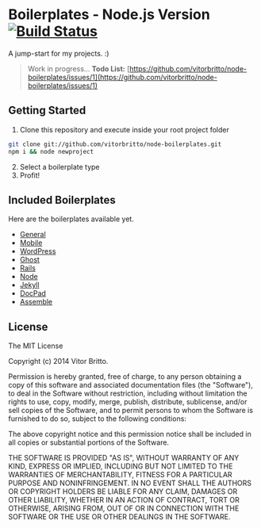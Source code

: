# Boilerplates - Node.js Version [![Build Status](https://travis-ci.org/vitorbritto/node-boilerplates.png)](https://travis-ci.org/vitorbritto/node-boilerplates)

A jump-start for my projects. :)

> Work in progress...
> **Todo List:** [https://github.com/vitorbritto/node-boilerplates/issues/1](https://github.com/vitorbritto/node-boilerplates/issues/1)


## Getting Started

1. Clone this repository and execute inside your root project folder

```bash
git clone git://github.com/vitorbritto/node-boilerplates.git
npm i && node newproject
```

2. Select a boilerplate type
3. Profit!


## Included Boilerplates

Here are the boilerplates available yet.

- [General](general/)
- [Mobile](mobile/)
- [WordPress](wordpress/)
- [Ghost](ghost/)
- [Rails](rails/)
- [Node](node/)
- [Jekyll](jekyll/)
- [DocPad](docpad/)
- [Assemble](assemble/)


## License

The MIT License

Copyright (c) 2014 Vitor Britto.

Permission is hereby granted, free of charge, to any person obtaining a copy
of this software and associated documentation files (the "Software"), to deal
in the Software without restriction, including without limitation the rights
to use, copy, modify, merge, publish, distribute, sublicense, and/or sell
copies of the Software, and to permit persons to whom the Software is
furnished to do so, subject to the following conditions:

The above copyright notice and this permission notice shall be included in
all copies or substantial portions of the Software.

THE SOFTWARE IS PROVIDED "AS IS", WITHOUT WARRANTY OF ANY KIND, EXPRESS OR
IMPLIED, INCLUDING BUT NOT LIMITED TO THE WARRANTIES OF MERCHANTABILITY,
FITNESS FOR A PARTICULAR PURPOSE AND NONINFRINGEMENT. IN NO EVENT SHALL THE
AUTHORS OR COPYRIGHT HOLDERS BE LIABLE FOR ANY CLAIM, DAMAGES OR OTHER
LIABILITY, WHETHER IN AN ACTION OF CONTRACT, TORT OR OTHERWISE, ARISING FROM,
OUT OF OR IN CONNECTION WITH THE SOFTWARE OR THE USE OR OTHER DEALINGS IN
THE SOFTWARE.
